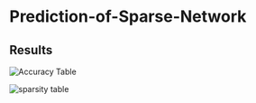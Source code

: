 # Prediction-of-Sparse-Network

## Results
![Accuracy Table](https://github.com/user-attachments/assets/755a9b9e-d852-4b87-96b5-64b0e13f2501)

![sparsity table](https://github.com/user-attachments/assets/d33b1522-8d84-4274-886c-75ff0aa03c4f)
